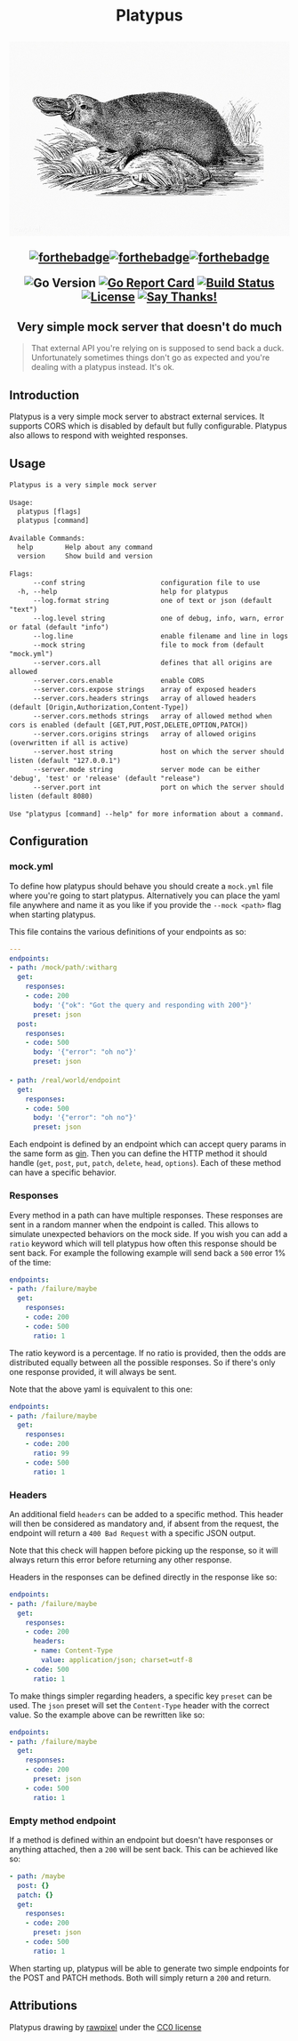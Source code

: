 <h1 align="center">Platypus</h1>
<h2 align="center">
  <img src="img/platypus.jpg" alt="mascot" height="350px">

  [![forthebadge](https://forthebadge.com/images/badges/made-with-go.svg)](https://forthebadge.com)[![forthebadge](https://forthebadge.com/images/badges/built-with-love.svg)](https://forthebadge.com)[![forthebadge](https://forthebadge.com/images/badges/uses-badges.svg)](https://forthebadge.com)

  ![Go Version](https://img.shields.io/badge/Go%20Version-latest-brightgreen.svg)
  [![Go Report Card](https://goreportcard.com/badge/github.com/Depado/platypus)](https://goreportcard.com/report/github.com/Depado/platypus)
  [![Build Status](https://drone.depa.do/api/badges/Depado/platypus/status.svg)](https://drone.depa.do/Depado/platypus)
  [![License](https://img.shields.io/badge/license-MIT-blue.svg)](https://github.com/Depado/platypus/blob/master/LICENSE)
  [![Say Thanks!](https://img.shields.io/badge/Say%20Thanks-!-1EAEDB.svg)](https://saythanks.io/to/Depado)
</h2>

<h2 align="center">Very simple mock server that doesn't do much</h2>

> That external API you're relying on is supposed to send back a duck. 
> Unfortunately sometimes things don't go as expected and you're dealing with a 
> platypus instead. It's ok.

## Introduction

Platypus is a very simple mock server to abstract external services. It supports
CORS which is disabled by default but fully configurable. Platypus also allows
to respond with weighted responses.

## Usage

```
Platypus is a very simple mock server

Usage:
  platypus [flags]
  platypus [command]

Available Commands:
  help        Help about any command
  version     Show build and version

Flags:
      --conf string                   configuration file to use
  -h, --help                          help for platypus
      --log.format string             one of text or json (default "text")
      --log.level string              one of debug, info, warn, error or fatal (default "info")
      --log.line                      enable filename and line in logs
      --mock string                   file to mock from (default "mock.yml")
      --server.cors.all               defines that all origins are allowed
      --server.cors.enable            enable CORS
      --server.cors.expose strings    array of exposed headers
      --server.cors.headers strings   array of allowed headers (default [Origin,Authorization,Content-Type])
      --server.cors.methods strings   array of allowed method when cors is enabled (default [GET,PUT,POST,DELETE,OPTION,PATCH])
      --server.cors.origins strings   array of allowed origins (overwritten if all is active)
      --server.host string            host on which the server should listen (default "127.0.0.1")
      --server.mode string            server mode can be either 'debug', 'test' or 'release' (default "release")
      --server.port int               port on which the server should listen (default 8080)

Use "platypus [command] --help" for more information about a command.
```

## Configuration

### mock.yml

To define how platypus should behave you should create a `mock.yml` file where
you're going to start platypus. Alternatively you can place the yaml file
anywhere and name it as you like if you provide the `--mock <path>` flag when
starting platypus.

This file contains the various definitions of your endpoints as so:

```yaml
---
endpoints:
- path: /mock/path/:witharg
  get:
    responses:
    - code: 200
      body: '{"ok": "Got the query and responding with 200"}'
      preset: json
  post:
    responses:
    - code: 500
      body: '{"error": "oh no"}'
      preset: json

- path: /real/world/endpoint
  get:
    responses:
    - code: 500
      body: '{"error": "oh no"}'
      preset: json
```

Each endpoint is defined by an endpoint which can accept query params in the
same form as [gin](https://github.com/gin-gonic/gin). Then you can define the
HTTP method it should handle (`get`, `post`, `put`, `patch`, `delete`, `head`, 
`options`). Each of these method can have a specific behavior.

### Responses

Every method in a path can have multiple responses. These responses are sent
in a random manner when the endpoint is called. This allows to simulate 
unexpected behaviors on the mock side. If you wish you can add a `ratio` keyword
which will tell platypus how often this response should be sent back. For 
example the following example will send back a `500` error 1% of the time:

```yaml
endpoints:
- path: /failure/maybe
  get:
    responses:
    - code: 200
    - code: 500
      ratio: 1
```

The ratio keyword is a percentage. If no ratio is provided, then the odds are 
distributed equally between all the possible responses. So if there's only one
response provided, it will always be sent.

Note that the above yaml is equivalent to this one:

```yaml
endpoints:
- path: /failure/maybe
  get:
    responses:
    - code: 200
      ratio: 99
    - code: 500
      ratio: 1
```

### Headers

An additional field `headers` can be added to a specific method. 
This header will then be considered as mandatory and, if absent from the request, 
the endpoint will return a `400 Bad Request` with a specific JSON output. 

Note that this check will happen before picking up the response, so it will
always return this error before returning any other response. 

Headers in the responses can be defined directly in the response like so:

```yaml
endpoints:
- path: /failure/maybe
  get:
    responses:
    - code: 200
      headers:
      - name: Content-Type
        value: application/json; charset=utf-8
    - code: 500
      ratio: 1
```

To make things simpler regarding headers, a specific key `preset` can be used.
The `json` preset will set the `Content-Type` header with the correct value. So
the example above can be rewritten like so:

```yaml
endpoints:
- path: /failure/maybe
  get:
    responses:
    - code: 200
      preset: json
    - code: 500
      ratio: 1
```

### Empty method endpoint

If a method is defined within an endpoint but doesn't have responses or anything
attached, then a `200` will be sent back. This can be achieved like so:

```yaml
- path: /maybe
  post: {}
  patch: {}
  get:
    responses:
    - code: 200
      preset: json
    - code: 500
      ratio: 1
```

When starting up, platypus will be able to generate two simple endpoints for the
POST and PATCH methods. Both will simply return a `200` and return.

## Attributions

Platypus drawing by 
[rawpixel](https://www.rawpixel.com/image/562293/duck-billed-platypus-shade-drawing) 
under the [CC0 license](https://creativecommons.org/publicdomain/zero/1.0/)